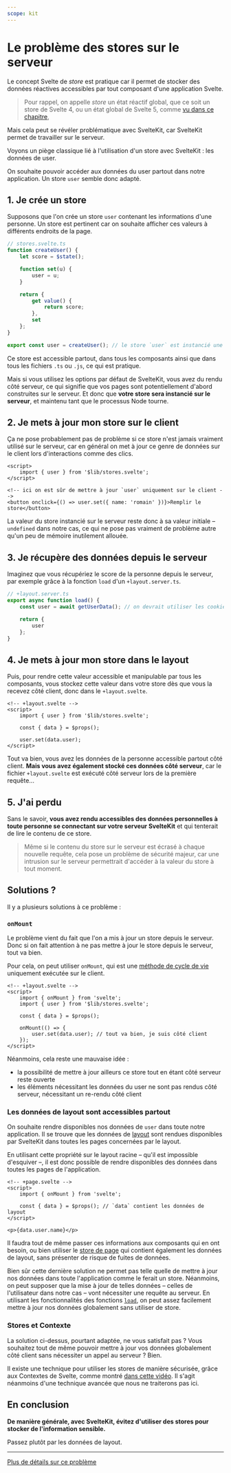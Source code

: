 ```yaml
---
scope: kit
---
```


# Le problème des stores sur le serveur

Le concept Svelte de _store_ est pratique car il permet de stocker des données réactives accessibles
par tout composant d'une application Svelte.

> Pour rappel, on appelle _store_ un état réactif global, que ce soit un store de Svelte 4, ou un
> état global de Svelte 5, comme [vu dans ce chapitre](../04_state/05_universal_reactivity.md),

Mais cela peut se révéler problématique avec SvelteKit, car SvelteKit permet de travailler sur le
serveur.

Voyons un piège classique lié à l'utilisation d'un store avec SvelteKit : les données de user.

On souhaite pouvoir accéder aux données du user partout dans notre application. Un store `user`
semble donc adapté.

## 1. Je crée un store

Supposons que l'on crée un store `user` contenant les informations d'une personne. Un store est
pertinent car on souhaite afficher ces valeurs à différents endroits de la page.

```ts
// stores.svelte.ts
function createUser() {
	let score = $state();

	function set(u) {
		user = u;
	}

	return {
		get value() {
			return score;
		},
		set
	};
}

export const user = createUser(); // le store `user` est instancié une fois pour toute l'application
```

Ce store est accessible partout, dans tous les composants ainsi que dans tous les fichiers `.ts` ou
`.js`, ce qui est pratique.

Mais si vous utilisez les options par défaut de SvelteKit, vous avez du rendu côté serveur, ce qui
signifie que vos pages sont potentiellement d'abord construites sur le serveur. Et donc que **votre
store sera instancié sur le serveur**, et maintenu tant que le processus Node tourne.

## 2. Je mets à jour mon store sur le client

Ça ne pose probablement pas de problème si ce store n'est jamais vraiment utilisé sur le serveur,
car en général on met à jour ce genre de données sur le client lors d'interactions comme des clics.

```svelte
<script>
	import { user } from '$lib/stores.svelte';
</script>

<!-- ici on est sûr de mettre à jour `user` uniquement sur le client -->
<button onclick={() => user.set({ name: 'romain' })}>Remplir le store</button>
```

La valeur du store instancié sur le serveur reste donc à sa valeur initiale – `undefined` dans notre
cas, ce qui ne pose pas vraiment de problème autre qu'un peu de mémoire inutilement allouée.

## 3. Je récupère des données depuis le serveur

Imaginez que vous récupériez le score de la personne depuis le serveur, par exemple grâce à la
fonction `load` d'un `+layout.server.ts`.

```ts
// +layout.server.ts
export async function load() {
	const user = await getUserData(); // on devrait utiliser les cookies, mais on simplifie ici

	return {
		user
	};
}
```

## 4. Je mets à jour mon store dans le layout

Puis, pour rendre cette valeur accessible et manipulable par tous les composants, vous stockez cette
valeur dans votre store dès que vous la recevez côté client, donc dans le `+layout.svelte`.

```svelte
<!-- +layout.svelte -->
<script>
	import { user } from '$lib/stores.svelte';

	const { data } = $props();

	user.set(data.user);
</script>
```

Tout va bien, vous avez les données de la personne accessible partout côté client. **Mais vous avez
également stocké ces données côté serveur**, car le fichier `+layout.svelte` est exécuté côté
serveur lors de la première requête...

## 5. J'ai perdu

Sans le savoir, **vous avez rendu accessibles des données personnelles à toute personne se connectant
sur votre serveur SvelteKit** et qui tenterait de lire le contenu de ce store.

> Même si le contenu du store sur le serveur est écrasé à chaque nouvelle requête, cela pose un
> problème de sécurité majeur, car une intrusion sur le serveur permettrait d'accéder à la valeur du
> store à tout moment.

## Solutions ?

Il y a plusieurs solutions à ce problème :

### `onMount`

Le problème vient du fait que l'on a mis à jour un store depuis le serveur. Donc si on fait
attention à ne pas mettre à jour le store depuis le serveur, tout va bien.

Pour cela, on peut utiliser `onMount`, qui est une [méthode de cycle de
vie](../05_effects/00_lifecycle.md) uniquement exécutée sur le client.

```svelte
<!-- +layout.svelte -->
<script>
	import { onMount } from 'svelte';
	import { user } from '$lib/stores.svelte';

	const { data } = $props();

	onMount(() => {
		user.set(data.user); // tout va bien, je suis côté client
	});
</script>
```

Néanmoins, cela reste une mauvaise idée :

- la possibilité de mettre à jour ailleurs ce store tout en étant côté serveur reste ouverte
- les éléments nécessitant les données du user ne sont pas rendus côté serveur, nécessitant un
  re-rendu côté client

### Les données de layout sont accessibles partout

On souhaite rendre disponibles nos données de `user` dans toute notre application. Il se trouve que
les données de [layout](../01_sveltekit_basics/07_layout_data_loading.md) sont rendues disponibles
par SvelteKit dans toutes les pages concernées par le layout.

En utilisant cette propriété sur le layout racine – qu'il est impossible d'esquiver –, il est donc
possible de rendre disponibles des données dans toutes les pages de l'application.

```svelte
<!-- +page.svelte -->
<script>
	import { onMount } from 'svelte';

	const { data } = $props(); // `data` contient les données de layout
</script>

<p>{data.user.name}</p>
```

Il faudra tout de même passer ces informations aux composants qui en ont besoin, ou bien utiliser
le [store de page](../01_sveltekit_basics/05_page_store.md) qui contient également les données de
layout, sans présenter de risque de fuites de données.

Bien sûr cette dernière solution ne permet pas telle quelle de mettre à jour nos données dans toute
l'application comme le ferait un store. Néanmoins, on peut supposer que la mise à jour de telles
données – celles de l'utilisateur dans notre cas – vont nécessiter une requête au serveur. En
utilisant les fonctionnalités des fonctions
[`load`](../08_advanced_data_loading/03_load_functions.md), on peut assez facilement mettre à jour
nos données globalement sans utiliser de store.

### Stores et Contexte

La solution ci-dessus, pourtant adaptée, ne vous satisfait pas ? Vous souhaitez tout de même pouvoir
mettre à jour vos données globalement côté client sans nécessiter un appel au serveur ? Bien.

Il existe une technique pour utiliser les stores de manière sécurisée, grâce aux Contextes de
Svelte, comme montré [dans cette vidéo](https://www.youtube.com/watch?v=EyDV5XLfagg). Il s'agit
néanmoins d'une technique avancée que nous ne traiterons pas ici.

## En conclusion

**De manière générale, avec SvelteKit, évitez d'utiliser des stores pour stocker de l'information
sensible.**

Passez plutôt par les données de layout.

---

[Plus de détails sur ce problème](https://github.com/sveltejs/kit/discussions/4339)
